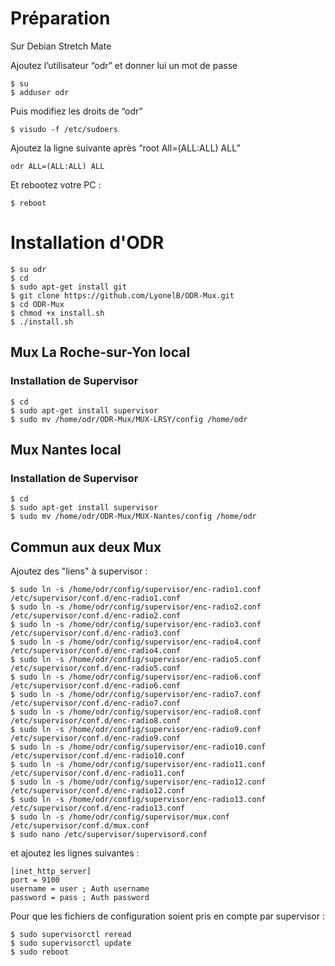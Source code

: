 # Préparation

Sur Debian Stretch Mate

Ajoutez l’utilisateur “odr” et donner lui un mot de passe

    $ su
    $ adduser odr

Puis modifiez les droits de “odr”

    $ visudo -f /etc/sudoers

Ajoutez la ligne suivante après “root All=(ALL:ALL) ALL”

    odr ALL=(ALL:ALL) ALL

Et rebootez votre PC :

    $ reboot

# Installation d'ODR

    $ su odr
    $ cd
    $ sudo apt-get install git
    $ git clone https://github.com/LyonelB/ODR-Mux.git
    $ cd ODR-Mux
    $ chmod +x install.sh
    $ ./install.sh

## Mux La Roche-sur-Yon local

### Installation de Supervisor
    
    $ cd
    $ sudo apt-get install supervisor
    $ sudo mv /home/odr/ODR-Mux/MUX-LRSY/config /home/odr

## Mux Nantes local

### Installation de Supervisor
    
    $ cd
    $ sudo apt-get install supervisor
    $ sudo mv /home/odr/ODR-Mux/MUX-Nantes/config /home/odr
    
## Commun aux deux Mux

Ajoutez des "liens" à supervisor :

    $ sudo ln -s /home/odr/config/supervisor/enc-radio1.conf /etc/supervisor/conf.d/enc-radio1.conf
    $ sudo ln -s /home/odr/config/supervisor/enc-radio2.conf /etc/supervisor/conf.d/enc-radio2.conf
    $ sudo ln -s /home/odr/config/supervisor/enc-radio3.conf /etc/supervisor/conf.d/enc-radio3.conf
    $ sudo ln -s /home/odr/config/supervisor/enc-radio4.conf /etc/supervisor/conf.d/enc-radio4.conf
    $ sudo ln -s /home/odr/config/supervisor/enc-radio5.conf /etc/supervisor/conf.d/enc-radio5.conf
    $ sudo ln -s /home/odr/config/supervisor/enc-radio6.conf /etc/supervisor/conf.d/enc-radio6.conf
    $ sudo ln -s /home/odr/config/supervisor/enc-radio7.conf /etc/supervisor/conf.d/enc-radio7.conf
    $ sudo ln -s /home/odr/config/supervisor/enc-radio8.conf /etc/supervisor/conf.d/enc-radio8.conf
    $ sudo ln -s /home/odr/config/supervisor/enc-radio9.conf /etc/supervisor/conf.d/enc-radio9.conf
    $ sudo ln -s /home/odr/config/supervisor/enc-radio10.conf /etc/supervisor/conf.d/enc-radio10.conf
    $ sudo ln -s /home/odr/config/supervisor/enc-radio11.conf /etc/supervisor/conf.d/enc-radio11.conf
    $ sudo ln -s /home/odr/config/supervisor/enc-radio12.conf /etc/supervisor/conf.d/enc-radio12.conf
    $ sudo ln -s /home/odr/config/supervisor/enc-radio13.conf /etc/supervisor/conf.d/enc-radio13.conf
    $ sudo ln -s /home/odr/config/supervisor/mux.conf /etc/supervisor/conf.d/mux.conf
    $ sudo nano /etc/supervisor/supervisord.conf

et ajoutez les lignes suivantes :

    [inet_http_server]
    port = 9100
    username = user ; Auth username
    password = pass ; Auth password

Pour que les fichiers de configuration soient pris en compte par supervisor :

    $ sudo supervisorctl reread
    $ sudo supervisorctl update
    $ sudo reboot
